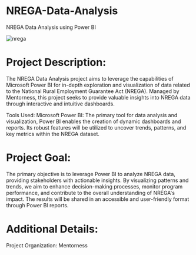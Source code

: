 # NREGA-Data-Analysis
NREGA Data Analysis using Power BI

![nrega](https://github.com/Khushbooo123/NREGA-Data-Analysis/assets/52238176/80d13235-3fe1-4123-907a-2a1e78ecd65d)

# Project Description:

The NREGA Data Analysis project aims to leverage the capabilities of Microsoft Power BI for in-depth exploration and visualization of data related to the National Rural Employment Guarantee Act (NREGA). Managed by Mentorness, this project seeks to provide valuable insights into NREGA data through interactive and intuitive dashboards.

Tools Used: Microsoft Power BI: The primary tool for data analysis and visualization, Power BI enables the creation of dynamic dashboards and reports. Its robust features will be utilized to uncover trends, patterns, and key metrics within the NREGA dataset.

# Project Goal:

The primary objective is to leverage Power BI to analyze NREGA data, providing stakeholders with actionable insights. By visualizing patterns and trends, we aim to enhance decision-making processes, monitor program performance, and contribute to the overall understanding of NREGA's impact. The results will be shared in an accessible and user-friendly format through Power BI reports.

# Additional Details:

Project Organization: Mentorness

